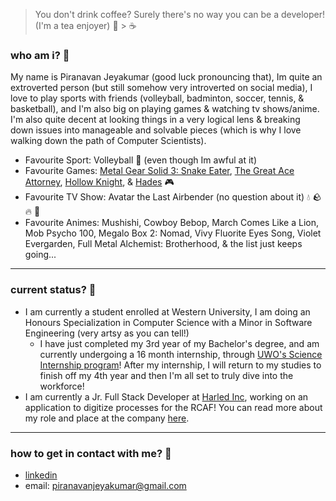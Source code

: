 > You don't drink coffee? Surely there's no way you can be a developer! (I'm a tea enjoyer) 🍵 > ☕ 
### who am i? 🧐
My name is Piranavan Jeyakumar (good luck pronouncing that), Im quite an extroverted person (but still somehow very introverted on social media), I love to play sports with friends (volleyball, badminton, soccer, tennis, & basketball), and I'm also big on playing games & watching tv shows/anime. I'm also quite decent at looking things in a very logical lens & breaking down issues into manageable and solvable pieces (which is why I love walking down the path of Computer Scientists).
- Favourite Sport: Volleyball 🏐 (even though Im awful at it)
- Favourite Games: [Metal Gear Solid 3: Snake Eater](https://metalgear.fandom.com/wiki/Metal_Gear_Solid_3:_Snake_Eater), [The Great Ace Attorney](https://www.ace-attorney.com/great1-2/en-asia/), [Hollow Knight](https://hollowknight.fandom.com/wiki/Hollow_Knight_Wiki), & [Hades](https://hades.fandom.com/wiki/Hades_(game)) 🎮
- Favourite TV Show: Avatar the Last Airbender (no question about it) 💧 🪨 🔥 💨
- Favourite Animes: Mushishi, Cowboy Bebop, March Comes Like a Lion, Mob Psycho 100, Megalo Box 2: Nomad, Vivy Fluorite Eyes Song, Violet Evergarden, Full Metal Alchemist: Brotherhood, & the list just keeps going...
---
### current status? 🤖

- I am currently a student enrolled at Western University, I am doing an Honours Specialization in Computer Science with a Minor in Software Engineering (very artsy as you can tell!)
  - I have just completed my 3rd year of my Bachelor's degree, and am currently undergoing a 16 month internship, through [UWO's Science Internship program](https://www.uwo.ca/sci/undergraduate/careers_and_internships/science_internship_program/index.html)! After my internship, I will return to my studies to finish off my 4th year and then I'm all set to truly dive into the workforce!
- I am currently a Jr. Full Stack Developer at [Harled Inc](https://harled.ca/), working on an application to digitize processes for the RCAF! You can read more about my role and place at the company [here](https://harled.ca/team/piranavan).
---
### how to get in contact with me? 📩
- [linkedin](linkedin.com/in/pjeya)
- email: piranavanjeyakumar@gmail.com
